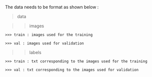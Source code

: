 The data needs to be format as shown below : 

> data 

  >> images 
  
    >>> train : images used for the training 
    
    >>> val : images used for validation
    
  >> labels
  
    >>> train : txt corresponding to the images used for the training 
    
    >>> val : txt corresponding to the images used for validation
